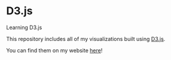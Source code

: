 # D3.js
Learning D3.js

This repository includes all of my visualizations built using [D3.js](https://d3js.org/).

You can find them on my website [here](https://connorrothschild.github.io/d3js/)!
